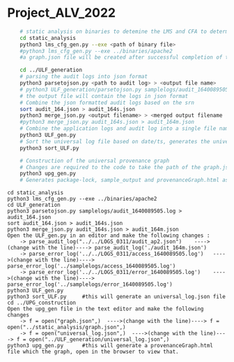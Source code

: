 # Project_ALV_2022

```bash
	# static analysis on binaries to detemine the LMS and CFA to determine the relationship between the LMS
	cd static_analysis
	python3 lms_cfg_gen.py --exe <path of binary file>
	#python3 lms_cfg_gen.py --exe ../binaries/apache2
	#a graph.json file will be created after successful completion of the command.
```

```bash
	cd ../ULF_generation
	# parsing the audit logs into json format
	python3 parsetojson.py <path to audit log> > <output file name>
	# python3 ULF_generation/parsetojson.py samplelogs/audit_1640089505.log > audit_164.json
	# the output file will contain the logs in json format
	# Combine the json formatted audit logs based on the srn
	sort audit_164.json > audit_164s.json
	python3 merge_json.py <output filename> > <merged output filename
	#python3 merge_json.py audit_164s.json > audit_164m.json
	# Combine the application logs and audit log into a single file named data1.json
	python3 ULF_gen.py
	# Sort the universal log file based on date/ts, generates the universal_log.json
	python3 sort_ULF.py
```

```bash
	# Construction of the universal provenance graph
	# Changes are required to the code to take the path of the graph.json and universal_log.json as per the local machine
	python3 upg_gen.py
	# Generates package-lock, sample_output and provenanceGraph.html as an output.
```	


	cd static_analysis
	python3 lms_cfg_gen.py --exe ../binaries/apache2
	cd ULF_generation
	python3 parsetojson.py samplelogs/audit_1640089505.log > audit_164.json
	sort audit_164.json > audit_164s.json
	python3 merge_json.py audit_164s.json > audit_164m.json
	Open the ULF_gen.py in an editor and make the following changes : 
		-> parse_audit_log("../../LOGS_0311/audit_ap2.json")    ---->(change with the line)----> parse_audit_log('./audit_164m.json')
		-> parse_error_log('../../LOGS_0311/access_1640089505.log')   ---->(change with the line)---->  parse_error_log('../samplelogs/access_1640089505.log')
		-> parse_error_log('../../LOGS_0311/error_1640089505.log')    ---->(change with the line)---->   parse_error_log('../samplelogs/error_1640089505.log')
	python3 ULF_gen.py
	python3 sort_ULF.py 	#this will generate an universal_log.json file
	cd ../UPG_construction
	Open the upg_gen file in the text editor and make the following changes
		-> f = open("graph.json",)  ---->(change with the line)----> f = open("../static_analysis/graph.json",)
		-> f = open("universal_log.json",)  ---->(change with the line)----> f = open("../ULF_generation/universal_log.json",)
	python3 upg_gen.py		#this will generate a provenanceGraph.html file which the graph, open in the browser to view that.